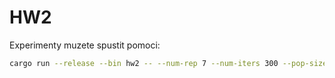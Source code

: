 # HW2

Experimenty muzete spustit pomoci:

```bash
cargo run --release --bin hw2 -- --num-rep 7 --num-iters 300 --pop-size 64
```

